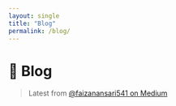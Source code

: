 ```yaml
---
layout: single
title: "Blog"
permalink: /blog/
---
```


# 📝 Blog

> Latest from [@faizanansari541 on Medium](https://medium.com/@faizanansari541)

<div id="medium-blogs" style="display: flex; flex-direction: column; gap: 20px; font-family: 'Segoe UI', sans-serif; margin-top: 20px;"></div>

<script>
  const mediumURL = "https://api.rss2json.com/v1/api.json?rss_url=https://medium.com/feed/@faizanansari541";

  fetch(mediumURL)
    .then(res => res.json())
    .then(data => {
      const container = document.getElementById("medium-blogs");
      data.items.slice(0, 6).forEach(item => {
        const title = item.title;
        const link = item.link;
        const pubDate = new Date(item.pubDate).toDateString();
        const snippet = item.description.replace(/<[^>]*>?/gm, "").slice(0, 180) + "...";
        const image = item.thumbnail || "https://cdn-icons-png.flaticon.com/512/5968/5968906.png";

        const card = `
          <div style="display: flex; flex-direction: row; border: 1px solid #ddd; border-radius: 8px; overflow: hidden; box-shadow: 0 1px 4px rgba(0,0,0,0.05);">
            <div style="flex: 0 0 160px;">
              <img src="${image}" alt="Blog Thumbnail" style="width: 100%; height: 100%; object-fit: cover;">
            </div>
            <div style="padding: 12px; flex: 1;">
              <h3 style="margin: 0 0 6px;">
                <a href="${link}" target="_blank" style="color: #2e86c1; text-decoration: none;">${title}</a>
              </h3>
              <p style="font-size: 0.9em; color: #555; margin: 0 0 8px;">${snippet}</p>
              <p style="font-size: 0.8em; color: #999;">📅 ${pubDate}</p>
              <a href="${link}" target="_blank" style="font-size: 0.85em; color: #2980b9;">Read more →</a>
            </div>
          </div>
        `;
        container.innerHTML += card;
      });
    })
    .catch(err => {
      document.getElementById("medium-blogs").innerHTML =
        "<p style='color: red;'>⚠️ Failed to load Medium blog posts. Please try again later.</p>";
    });
</script>
